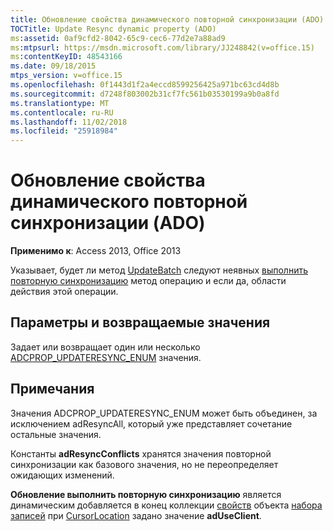 ```yaml
---
title: Обновление свойства динамического повторной синхронизации (ADO)
TOCTitle: Update Resync dynamic property (ADO)
ms:assetid: 0af9cfd2-8042-65c9-cec6-77d2e7a88ad9
ms:mtpsurl: https://msdn.microsoft.com/library/JJ248842(v=office.15)
ms:contentKeyID: 48543166
ms.date: 09/18/2015
mtps_version: v=office.15
ms.openlocfilehash: 0f1443d1f2a4eccd8599256425a971bc63cd4d8b
ms.sourcegitcommit: d7248f803002b31cf7fc561b03530199a9b0a8fd
ms.translationtype: MT
ms.contentlocale: ru-RU
ms.lasthandoff: 11/02/2018
ms.locfileid: "25918984"
---
```

# <a name="update-resync-dynamic-property-ado"></a>Обновление свойства динамического повторной синхронизации (ADO)


**Применимо к**: Access 2013, Office 2013

Указывает, будет ли метод [UpdateBatch](updatebatch-method-ado.md) следуют неявных [выполнить повторную синхронизацию](resync-method-ado.md) метод операцию и если да, области действия этой операции.

## <a name="settings-and-return-values"></a>Параметры и возвращаемые значения

Задает или возвращает один или несколько [ADCPROP\_UPDATERESYNC\_ENUM](adcprop-updateresync-enum.md) значения.

## <a name="remarks"></a>Примечания

Значения ADCPROP\_UPDATERESYNC\_ENUM может быть объединен, за исключением adResyncAll, который уже представляет сочетание остальные значения.

Константы **adResyncConflicts** хранятся значения повторной синхронизации как базового значения, но не переопределяет ожидающих изменений.

**Обновление выполнить повторную синхронизацию** является динамическим добавляется в конец коллекции [свойств](properties-collection-ado.md) объекта [набора записей](recordset-object-ado.md) при [CursorLocation](cursorlocation-property-ado.md) задано значение **adUseClient**.

